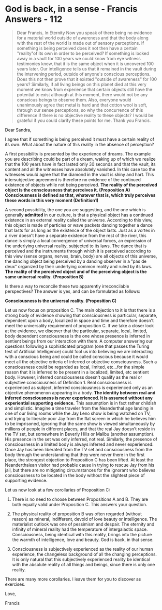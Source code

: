 # God is back, in a sense - Francis Answers - 112

>Dear Francis, In Eternity Now you speak of there being no evidence for a material world outside of awareness and that the body along with the rest of the world is made out of sensory perceptions. If something is being perceived does it not then have a certain "reality"of its own in order to be perceived? If something is locked away in a vault for 100 years we could know from eye witness testimonies know, that it is the same object when it is uncovered 100 years later. Our intelligence tells us that it remained in the vault during the intervening period, outside of anyone's conscious perceptions. Does this not then prove that it existed "outside of awareness" for 100 years? Similarly, if all living beings on this planet died at this very moment we know from experience that certain objects still have the potential to exist although at this moment, there would not be any conscious beings to observe them. Also, everyone would unanimously agree that metal is hard and that cotton wool is soft, through our sense perceptions, so why the concurrence of this difference if there is no objective reality to these objects? I would be grateful if you could clarify these points for me. Thank you Francis.

Dear Sandra,

I agree that if something is being perceived it must have a certain reality of its own. What about the nature of this reality in the absence of perception?

A first possibility is presented by the experience of dreams. The example you are describing could be part of a dream, waking up of which we realize that the 100 years have in fact lasted only 30 seconds and that the vault, its content and all the witnesses have absolutely vanished. In this case too the witnesses would agree that the diamond in the vault is shiny and hart. This intersubjective agreement is therefore no evidence of the continued existence of objects while not being perceived. **The reality of the perceived object is the consciousness that perceives it. (Proposition A) Consciousness is defined as that, whatever that is, which truly perceives these words in this very moment (Definition1)**

A second possibility, the one you are suggesting, and the one which is generally **admitted** in our culture, is that a physical object has a continued existence in an external reality called the universe. According to this view, this object is made of particles or wave packets dancing together a dance that lasts for as long as the existence of the object lasts. Just as a vortex in a river doesn't have a separate existence from the rest of the river, this dance is simply a local convergence of universal forces, an expression of the underlying universal reality, subjected to its laws. The dance that is perceived and the instruments through which it is perceived according to this view (sense organs, nerves, brain, body) are all objects of this universe, the dancing object being perceived by a dancing observer in a "pas de deux" organized by their underlying common reality and ruled by its laws. **The reality of the perceived object and of the perceiving object is the same universal reality.** **(Proposition B)**

Is there a way to reconcile these two apparently irreconcilable perspectives? The answer is yes, and can be formulated as follows:

**Consciousness is the universal reality. (Proposition C)**

Let us now focus on proposition C. The main objection to it is that there is a strong body of evidence showing that consciousness is particular, separate, dependent upon a body, localized in space and time and therefore doesn't meet the universality requirement of proposition C. If we take a closer look at the evidence, we discover that the particular, separate, local, limited, body dependent consciousness is the one whose presence is inferred in sentient beings from our interaction with them. A computer answering our questions following a sophisticated program (one that passes the Turing test of Artificial Intelligence) could fool us into believing we are interacting with a conscious being and could be called conscious because it would meet all the objective criteria of inferred or objective consciousness. Such a consciousness could be regarded as local, limited, etc…for the simple reason that it is inferred to be present in a localized, limited, etc sentient body. However, inferred consciousness doesn't qualify as the real or subjective consciousness of Definition 1. Real consciousness is experienced as subject, inferred consciousness is experienced only as an objective phenomenon appearing in a body. **The identity between real and inferred consciousness is never experienced. It is assumed without any experiential supporting evidence.** This assumption is in fact rather childish and simplistic. Imagine a time traveler from the Neanderthal age landing in one of our living rooms while the Jay Leno show is being watched on TV, and trying to liberate poor Jay from the flat screen in which he believes him to be imprisoned, ignoring that the same show is viewed simultaneously by millions of people in different places, and that the real Jay doesn't reside in the TV set, but somewhere in Beverly Hills or Malibu (another assumption). His presence in the set was only inferred, not real. Similarly, the presence of consciousness in a limited body is always inferred and never experienced. Once Jay has been liberated from the TV set and consciousness from the body through the understanding that they were never there in the first place, the strongest objection to Proposition C has been lifted. At least the Neanderthalean visitor had probable cause in trying to rescue Jay from his jail, but there are no mitigating circumstances for the ignorant who believes consciousness to be located in the body without the slightest piece of supporting evidence.

Let us now look at a few corollaries of Proposition C:

1. There is no need to choose between Propositions A and B. They are both equally valid under Proposition C. This answers your question.

2. The physical reality of proposition B was often regarded (without reason) as mineral, indifferent, devoid of love beauty or intelligence. The materialist outlook was one of pessimism and despair. The eternity and infinity of mineral reality had the temperature of intergalactic space. Consciousness, being identical with this reality, brings into the picture the warmth of intelligence, love and beauty. God is back, in that sense.

3. Consciousness is subjectively experienced as the reality of our human experience, the changeless background of all the changing perceptions. It is only natural that this subjectively experienced reality be identical with the absolute reality of all things and beings, since there is only one reality.

There are many more corollaries. I leave them for you to discover as exercises.

Love,

Francis
